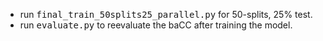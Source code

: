- run <kbd>final_train_50splits25_parallel.py</kbd> for 50-splits, 25% test.
- run <kbd>evaluate.py</kbd> to reevaluate the baCC after training the model.
